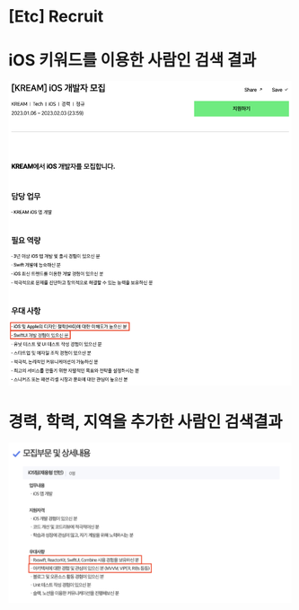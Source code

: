 # [Etc] Recruit


# iOS 키워드를 이용한 사람인 검색 결과
![1](/images/Blog/recruit/1.png)

# 경력, 학력, 지역을 추가한 사람인 검색결과
![2](/images/Blog/recruit/2.png)
